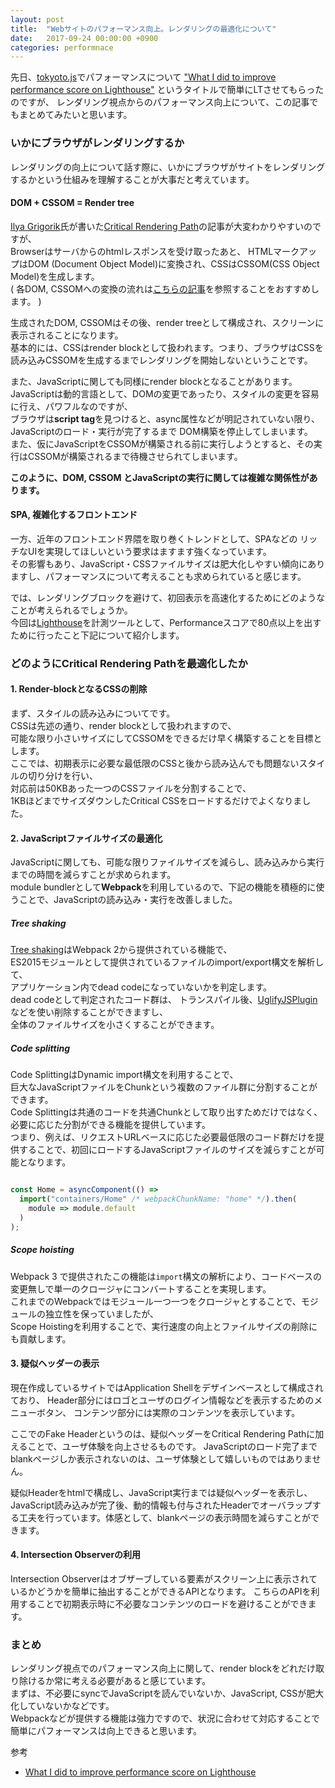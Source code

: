 ```yaml
---
layout: post
title:  "Webサイトのパフォーマンス向上。レンダリングの最適化について"
date:   2017-09-24 00:00:00 +0900
categories: performnace
---
```


先日、[tokyoto.js](https://kyotojs.connpass.com/event/64310/)でパフォーマンスについて ["What I did to improve performance score on Lighthouse"](https://speakerdeck.com/yayoc/what-i-did-to-improve-performance-score-on-lighthouse) というタイトルで簡単にLTさせてもらったのですが、
レンダリング視点からのパフォーマンス向上について、この記事でもまとめてみたいと思います。

### いかにブラウザがレンダリングするか

レンダリングの向上について話す際に、いかにブラウザがサイトをレンダリングするかという仕組みを理解することが大事だと考えています。

#### DOM + CSSOM = Render tree

[Ilya Grigorik](https://twitter.com/igrigorik?ref_src=twsrc%5Egoogle%7Ctwcamp%5Eserp%7Ctwgr%5Eauthor)氏が書いた[Critical Rendering Path](https://developers.google.com/web/fundamentals/performance/critical-rendering-path/)の記事が大変わかりやすいのですが、   
Browserはサーバからのhtmlレスポンスを受け取ったあと、
HTMLマークアップはDOM (Document Object Model)に変換され、CSSはCSSOM(CSS Object Model)を生成します。  
( 各DOM, CSSOMへの変換の流れは[こちらの記事](https://developers.google.com/web/fundamentals/performance/critical-rendering-path/render-tree-construction)を参照することをおすすめします。 )

生成されたDOM, CSSOMはその後、render treeとして構成され、スクリーンに表示されることになります。  
基本的には、CSSはrender blockとして扱われます。つまり、ブラウザはCSSを読み込みCSSOMを生成するまでレンダリングを開始しないということです。

また、JavaScriptに関しても同様にrender blockとなることがあります。  
JavaScriptは動的言語として、DOMの変更であったり、スタイルの変更を容易に行え、パワフルなのですが、  
ブラウザは**script tag**を見つけると、async属性などが明記されていない限り、JavaScriptのロード・実行が完了するまで
DOM構築を停止してしまいます。  
また、仮にJavaScriptをCSSOMが構築される前に実行しようとすると、その実行はCSSOMが構築されるまで待機させられてしまいます。

**このように、DOM, CSSOM とJavaScriptの実行に関しては複雑な関係性があります。**

#### SPA, 複雑化するフロントエンド

一方、近年のフロントエンド界隈を取り巻くトレンドとして、SPAなどの
リッチなUIを実現してほしいという要求はますます強くなっています。  
その影響もあり、JavaScript・CSSファイルサイズは肥大化しやすい傾向にありますし、パフォーマンスについて考えることも求められていると感じます。

では、レンダリングブロックを避けて、初回表示を高速化するためにどのようなことが考えられるでしょうか。  
今回は[Lighthouse](https://github.com/GoogleChrome/lighthouse)を計測ツールとして、Performanceスコアで80点以上を出すために行ったこと下記について紹介します。

### どのようにCritical Rendering Pathを最適化したか

#### 1. Render-blockとなるCSSの削除

まず、スタイルの読み込みについてです。  
CSSは先述の通り、render blockとして扱われますので、  
可能な限り小さいサイズにしてCSSOMをできるだけ早く構築することを目標とします。  
ここでは、初期表示に必要な最低限のCSSと後から読み込んでも問題ないスタイルの切り分けを行い、  
対応前は50KBあった一つのCSSファイルを分割することで、  
1KBほどまでサイズダウンしたCritical CSSをロードするだけでよくなりました。

#### 2. JavaScriptファイルサイズの最適化

JavaScriptに関しても、可能な限りファイルサイズを減らし、読み込みから実行までの時間を減らすことが求められます。  
module bundlerとして**Webpack**を利用しているので、下記の機能を積極的に使うことで、JavaScriptの読み込み・実行を改善しました。

##### Tree shaking

[Tree shaking](https://webpack.js.org/guides/tree-shaking/)はWebpack 2から提供されている機能で、  
ES2015モジュールとして提供されているファイルのimport/export構文を解析して、  
アプリケーション内でdead codeになっていないかを判定します。  
dead codeとして判定されたコード群は、 トランスパイル後、[UglifyJSPlugin](https://github.com/webpack-contrib/uglifyjs-webpack-plugin)などを使い削除することができますし、  
全体のファイルサイズを小さくすることができます。

##### Code splitting

Code SplittingはDynamic import構文を利用することで、  
巨大なJavaScriptファイルをChunkという複数のファイル群に分割することができます。  
Code Splittingは共通のコードを共通Chunkとして取り出すためだけではなく、必要に応じた分割ができる機能を提供しています。  
つまり、例えば、リクエストURLベースに応じた必要最低限のコード群だけを提供することで、初回にロードするJavaScriptファイルのサイズを減らすことが可能となります。　

```js

const Home = asyncComponent(() =>
  import("containers/Home" /* webpackChunkName: "home" */).then(
    module => module.default
  )
);

```

##### Scope hoisting

Webpack 3 で提供されたこの機能は`import`構文の解析により、コードベースの変更無しで単一のクロージャにコンバートすることを実現します。  
これまでのWebpackではモジュール一つ一つをクロージャとすることで、モジュールの独立性を保っていましたが、  
Scope Hoistingを利用することで、実行速度の向上とファイルサイズの削除にも貢献します。

#### 3. 疑似ヘッダーの表示

現在作成しているサイトではApplication Shellをデザインベースとして構成されており、
Header部分にはロゴとユーザのログイン情報などを表示するためのメニューボタン、
コンテンツ部分には実際のコンテンツを表示しています。

ここでのFake Headerというのは、疑似ヘッダーをCritical Rendering Pathに加えることで、ユーザ体験を向上させるものです。
JavaScriptのロード完了までblankページしか表示されないのは、ユーザ体験として嬉しいものではありません。

疑似Headerをhtmlで構成し、JavaScript実行までは疑似ヘッダーを表示し、
JavaScript読み込みが完了後、動的情報も付与されたHeaderでオーバラップする工夫を行っています。体感として、blankページの表示時間を減らすことができます。

#### 4. Intersection Observerの利用 

Intersection Observerはオブザーブしている要素がスクリーン上に表示されているかどうかを簡単に抽出することができるAPIとなります。
こちらのAPIを利用することで初期表示時に不必要なコンテンツのロードを避けることができます。

### まとめ

レンダリング視点でのパフォーマンス向上に関して、render blockをどれだけ取り除けるか常に考える必要があると感じています。  
まずは、不必要にsyncでJavaScriptを読んでいないか、JavaScript, CSSが肥大化していないかなどです。  
Webpackなどが提供する機能は強力ですので、状況に合わせて対応することで簡単にパフォーマンスは向上できると思います。　

参考  

* [What I did to improve performance score on Lighthouse](https://speakerdeck.com/yayoc/what-i-did-to-improve-performance-score-on-lighthouse)



